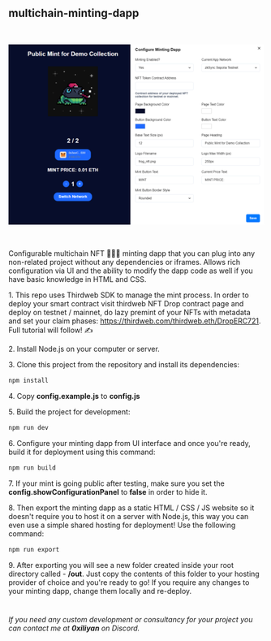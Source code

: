 ##  multichain-minting-dapp

&nbsp;

![](public/images/dapp_preview.png)

&nbsp;

Configurable multichain NFT 🐸🐱🐶 minting dapp that you can plug into any non-related project without any dependencies or iframes. Allows rich configuration via UI and the ability to modify the dapp code as well if you have basic knowledge in HTML and CSS.

1\. This repo uses Thirdweb SDK to manage the mint process. In order to deploy your smart contract visit thirdweb NFT Drop contract page and deploy on testnet / mainnet, do lazy premint of your NFTs with metadata and set your claim phases: https://thirdweb.com/thirdweb.eth/DropERC721. Full tutorial will follow! ✍️

2\. Install Node.js on your computer or server.

3\. Clone this project from the repository and install its dependencies:

```bash
npm install
```

4\. Copy **config.example.js** to **config.js**

5\. Build the project for development:

```bash
npm run dev
```

6\. Configure your minting dapp from UI interface and once you're ready, build it for deployment using this command:

```bash
npm run build
```

7\. If your mint is going public after testing, make sure you set the **config.showConfigurationPanel** to **false** in order to hide it.

8\. Then export the minting dapp as a static HTML / CSS / JS website so it doesn't require you to host it on a server with Node.js, this way you can even use a simple shared hosting for deployment! Use the following command:

```bash
npm run export
```

9\. After exporting you will see a new folder created inside your root directory called - **/out**. Just copy the contents of this folder to your hosting provider of choice and you're ready to go! If you require any changes to your minting dapp, change them locally and re-deploy.

#

*If you need any custom development or consultancy for your project you can contact me at **0xiliyan** on Discord.* 
